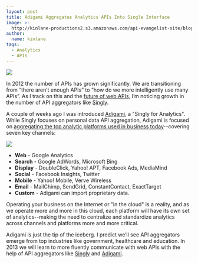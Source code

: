 ```yaml
---
layout: post
title: Adigami Aggregates Analytics APIs Into Single Interface
image: >-
  http://kinlane-productions2.s3.amazonaws.com/api-evangelist-site/blog/adigami-logo.png
author:
  name: kinlane
tags:
  - Analytics
  - APIs
---
```

[![](https://s3.amazonaws.com/kinlane-productions2/api-evangelist/adigami/adigami-logo.png)](http://www.adigami.com/)

In 2012 the number of APIs has grown significantly. We are transitioning from “there aren’t enough APIs” to “how do we more intelligently use many APIs”. As I track on this and the [future of web APIs](http://apievangelist.com/2012/07/27/what-is-the-future-of-web-apis/), I’m noticing growth in the number of API aggregators like [Singly](http://singly.com "Singly").

A couple of weeks ago I was introduced [Adigami](http://www.adigami.com/ "Adigami"), a "Singly for Analytics". While Singly focuses on personal data API aggregation, Adigami is focused on [aggregating the top analytic platforms used in business today](http://www.adigami.com/ "aggregating the top analytic platforms used in business today")\--covering seven key channels:

[![](https://s3.amazonaws.com/kinlane-productions2/api-evangelist/adigami/adigami-data-visual.png)](http://www.adigami.com/)

*   **Web** - Google Analytics
*   **Search** - Google AdWords, Microsoft Bing
*   **Display** - DoubleClick, Yahoo! APT, Facebook Ads, MediaMind
*   **Social** - Facebook Insights, Twitter
*   **Mobile** - Yahoo! Mobile, Verve Wireless
*   **Email** - MailChimp, SendGrid, ConstantContact, ExactTarget
*   **Custom** - Adigami can import proprietary data.

Operating your business on the Internet or "in the cloud" is a reality, and as we operate more and more in this cloud, each platform will have its own set of analytics--making the need to centralize and standardize analytics across channels and platforms more and more critical.

Adigami is just the tip of the iceberg. I predict we’ll see API aggregators emerge from top industries like government, healthcare and education. In 2013 we will learn to more fluently communicate with web APIs with the help of API aggregators like [Singly](http://singly.com "Singly") and [Adigami](http://www.adigami.com/ "Adigami").